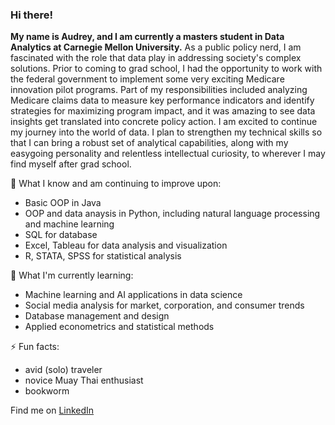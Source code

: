 ### Hi there! 

**My name is Audrey, and I am currently a masters student in Data Analytics at Carnegie Mellon University.** As a public policy nerd, I am fascinated with the role that data play in addressing society's complex solutions. Prior to coming to grad school, I had the opportunity to work with the federal government to implement some very exciting Medicare innovation pilot programs. Part of my responsibilities included analyzing Medicare claims data to measure key performance indicators and identify strategies for maximizing program impact, and it was amazing to see data insights get translated into concrete policy action. I am excited to continue my journey into the world of data. I plan to strengthen my technical skills so that I can bring a robust set of analytical capabilities, along with my easygoing personality and relentless intellectual curiosity, to wherever I may find myself after grad school. 

🔭 What I know and am continuing to improve upon: 
- Basic OOP in Java
- OOP and data anaysis in Python, including natural language processing and machine learning  
- SQL for database 
- Excel, Tableau for data analysis and visualization
- R, STATA, SPSS for statistical analysis 

🌱 What I'm currently learning:
- Machine learning and AI applications in data science 
- Social media analysis for market, corporation, and consumer trends 
- Database management and design
- Applied econometrics and statistical methods 

⚡ Fun facts:
- avid (solo) traveler
- novice Muay Thai enthusiast 
- bookworm 

Find me on [LinkedIn](www.linkedin.com/in/audrey-zhang)

<!--
**aud-z/aud-z** is a ✨ _special_ ✨ repository because its `README.md` (this file) appears on your GitHub profile.

Here are some ideas to get you started:

- 🔭 I’m currently working on ...
- 🌱 I’m currently learning ...
- 👯 I’m looking to collaborate on ...
- 🤔 I’m looking for help with ...
- 💬 Ask me about ...
- 📫 How to reach me: ...
- 😄 Pronouns: ...
- ⚡ Fun fact: ...
-->
